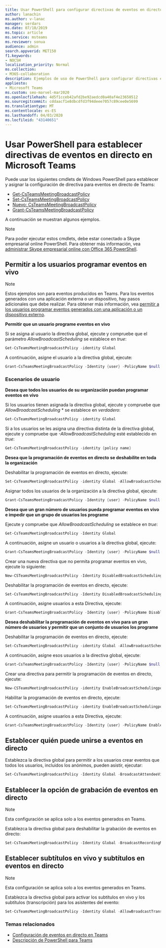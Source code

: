 ```yaml
---
title: Usar PowerShell para configurar directivas de eventos en directo
author: lanachin
ms.author: v-lanac
manager: serdars
ms.date: 07/10/2019
ms.topic: article
ms.service: msteams
ms.reviewer: sonua
audience: admin
search.appverid: MET150
f1.keywords:
- NOCSH
localization_priority: Normal
ms.collection:
- M365-collaboration
description: Ejemplos de uso de PowerShell para configurar directivas en Teams con el fin de controlar quién puede contener eventos en directo de su organización y las características disponibles en los eventos.
appliesto:
- Microsoft Teams
ms.custom: seo-marvel-mar2020
ms.openlocfilehash: 4d5f1cceb42afd2be92aedcd0a40af4e23650512
ms.sourcegitcommit: cddaacf1e8dbcdfd3f94deee7057c89cee0e5699
ms.translationtype: MT
ms.contentlocale: es-ES
ms.lasthandoff: 04/03/2020
ms.locfileid: "43140651"
---
```

# <a name="use-powershell-to-set-live-events-policies-in-microsoft-teams"></a>Usar PowerShell para establecer directivas de eventos en directo en Microsoft Teams

Puede usar los siguientes cmdlets de Windows PowerShell para establecer y asignar la configuración de directiva para eventos en directo de Teams: 
- [Get-CsTeamsMeetingBroadcastPolicy](https://docs.microsoft.com/powershell/module/skype/get-csteamsmeetingbroadcastpolicy?view=skype-ps)
- [Set-CsTeamsMeetingBroadcastPolicy](https://docs.microsoft.com/powershell/module/skype/set-csteamsmeetingbroadcastpolicy?view=skype-ps)
- [Nuevo: CsTeamsMeetingBroadcastPolicy](https://docs.microsoft.com/powershell/module/skype/get-csteamsmeetingbroadcastpolicy?view=skype-ps)
- [Grant-CsTeamsMeetingBroadcastPolicy](https://docs.microsoft.com/powershell/module/skype/grant-csteamsmeetingbroadcastpolicy?view=skype-ps)

A continuación se muestran algunos ejemplos.

> [!NOTE]
> Para poder ejecutar estos cmdlets, debe estar conectado a Skype empresarial online PowerShell. Para obtener más información, vea [administrar Skype empresarial online con Office 365 PowerShell](https://docs.microsoft.com/office365/enterprise/powershell/manage-skype-for-business-online-with-office-365-powershell).

## <a name="allow-users-to-schedule-live-events"></a>Permitir a los usuarios programar eventos en vivo 

> [!NOTE]
> Estos ejemplos son para eventos producidos en Teams. Para los eventos generados con una aplicación externa o un dispositivo, hay pasos adicionales que debe realizar. Para obtener más información, vea [permitir a los usuarios programar eventos generados con una aplicación o un dispositivo externo](set-up-for-teams-live-events.md#enable-users-to-schedule-events-that-were-produced-with-an-external-app-or-device).

**Permitir que un usuario programe eventos en vivo**

Si se asigna al usuario la directiva global, ejecute y compruebe que el parámetro *AllowBroadcastScheduling* se establece en *true*:
```PowerShell
Get-CsTeamsMeetingBroadcastPolicy -identity Global
```
A continuación, asigne el usuario a la directiva global, ejecute:
```PowerShell
Grant-CsTeamsMeetingBroadcastPolicy -Identity {user} -PolicyName $null -Verbose
```

### <a name="user-scenarios"></a>Escenarios de usuario
**Desea que todos los usuarios de su organización puedan programar eventos en vivo**

Si los usuarios tienen asignada la directiva global, ejecute y compruebe que *AllowBroadcastScheduling* * se establece en *verdadero*:
```PowerShell
Get-CsTeamsMeetingBroadcastPolicy -identity Global
```
Si a los usuarios se les asigna una directiva distinta de la directiva global, ejecute y compruebe que *-AllowBroadcastScheduling* esté establecido en *true*:
```PowerShell
Get-CsTeamsMeetingBroadcastPolicy -identity {policy name}
```
**Desea que la programación de eventos en directo se deshabilite en toda la organización**

Deshabilitar la programación de eventos en directo, ejecute:
```PowerShell
Set-CsTeamsMeetingBroadcastPolicy -identity Global -AllowBroadcastScheduling $false
```
Asignar todos los usuarios de la organización a la directiva global, ejecute:
```PowerShell
Grant-CsTeamsMeetingBroadcastPolicy -Identity {user} -PolicyName $null -Verbose
```

**Desea que un gran número de usuarios pueda programar eventos en vivo e impedir que un grupo de usuarios los programe**

Ejecute y compruebe que *AllowBroadcastScheduling* se establece en *true*:
```PowerShell
Get-CsTeamsMeetingBroadcastPolicy -Identity Global
```
A continuación, asigne un usuario o usuarios a la directiva global, ejecute:
```PowerShell
Grant-CsTeamsMeetingBroadcastPolicy -Identity {user} -PolicyName $null -Verbose
```

Crear una nueva directiva que no permita programar eventos en vivo, ejecute lo siguiente:
```PowerShell
New-CSTeamsMeetingBroadcastPolicy -Identity DisabledBroadcastSchedulingPolicy
```
Deshabilitar la programación de eventos en directo, ejecute:
```PowerShell
Set-CsTeamsMeetingBroadcastPolicy -Identity DisabledBroadcastSchedulingPolicy -AllowBroadcastScheduling $false
```
A continuación, asigne usuarios a esta Directiva, ejecute:
```PowerShell
Grant-CsTeamsMeetingBroadcastPolicy -Identity {user} -PolicyName DisabledBroadcastSchedulingPolicy -Verbose
```
**Desea deshabilitar la programación de eventos en vivo para un gran número de usuarios y permitir que un conjunto de usuarios los programe**

Deshabilitar la programación de eventos en directo, ejecute:
```PowerShell
Set-CsTeamsMeetingBroadcastPolicy -identity Global -AllowBroadcastScheduling $false
```
A continuación, asigne esos usuarios a la directiva global, ejecute:
```PowerShell
Grant-CsTeamsMeetingBroadcastPolicy -Identity {user} -PolicyName $null -Verbose
```
Crear una directiva para permitir la programación de eventos en directo, ejecute:
```PowerShell
New-CSTeamsMeetingBroadcastPolicy -identity EnableBroadcastSchedulingpolicy
```
Habilitar la programación de eventos en directo, ejecute:
```PowerShell
Set-CsTeamsMeetingBroadcastPolicy -identity EnableBroadcastSchedulingpolicy -AllowBroadcastScheduling $true
```
A continuación, asigne usuarios a esta Directiva, ejecute:
```PowerShell
Grant-CsTeamsMeetingBroadcastPolicy -Identity {user} -PolicyName EnableBroadcastSchedulingpolicy -Verbose
```
## <a name="set-who-can-join-live-events"></a>Establecer quién puede unirse a eventos en directo
 
Establezca la directiva global para permitir a los usuarios crear eventos que todos los usuarios, incluidos los anónimos, pueden asistir, ejecutar:
```PowerShell
Set-CsTeamsMeetingBroadcastPolicy -Identity Global -BroadcastAttendeeVisibility Everyone  
```
## <a name="set-the-recording-option-for-live-events"></a>Establecer la opción de grabación de eventos en directo
> [!NOTE]
> Esta configuración se aplica solo a los eventos generados en Teams.

Establezca la directiva global para deshabilitar la grabación de eventos en directo:
```PowerShell
Set-CsTeamsMeetingBroadcastPolicy -Identity Global -BroadcastRecordingMode AlwaysDisabled 
```
## <a name="set-live-captions-and-subtitles-in-live-events"></a>Establecer subtítulos en vivo y subtítulos en eventos en directo
> [!NOTE]
> Esta configuración se aplica solo a los eventos generados en Teams. 

Establezca la directiva global para activar los subtítulos en vivo y los subtítulos (transcripción) para los asistentes del evento:
```PowerShell
Set-CsTeamsMeetingBroadcastPolicy -Identity Global -AllowBroadcastTranscription $true 
```

### <a name="related-topics"></a>Temas relacionados
- [Configuración de eventos en directo en Teams](set-up-for-teams-live-events.md)
- [Descripción de PowerShell para Teams](../teams-powershell-overview.md)

